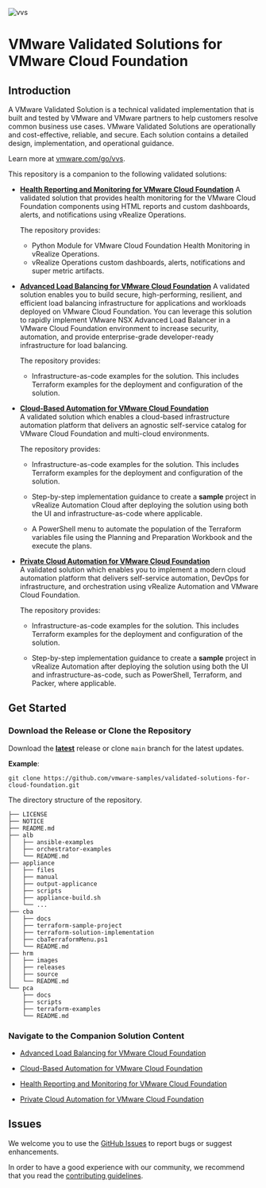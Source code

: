 ![vvs](icon.png)

# VMware Validated Solutions for VMware Cloud Foundation

## Introduction

A VMware Validated Solution is a technical validated implementation that is built and tested by VMware and VMware partners to help customers resolve common business use cases. VMware Validated Solutions are operationally and cost-effective, reliable, and secure. Each solution contains a detailed design, implementation, and operational guidance.

Learn more at [vmware.com/go/vvs](https://vmware.com/go/vvs).

This repository is a companion to the following validated solutions:

* [**Health Reporting and Monitoring for VMware Cloud Foundation**](https://core.vmware.com/health-reporting-and-monitoring-vmware-cloud-foundation) A validated solution that provides health monitoring for the VMware Cloud Foundation components using HTML reports and custom dashboards, alerts, and notifications using vRealize Operations.

    The repository provides:

  * Python Module for VMware Cloud Foundation Health Monitoring in vRealize Operations.
  * vRealize Operations custom dashboards, alerts, notifications and super metric artifacts.


* [**Advanced Load Balancing for VMware Cloud Foundation**](https://core.vmware.com/advanced-load-balancing-vmware-cloud-foundation)
A validated solution enables you to build secure, high-performing, resilient, and efficient load balancing infrastructure for applications and workloads deployed on VMware Cloud Foundation. You  can leverage this solution to rapidly implement VMware NSX Advanced Load Balancer in a VMware Cloud Foundation environment to increase security, automation, and provide enterprise-grade developer-ready infrastructure for load balancing.

    The repository provides:

  * Infrastructure-as-code examples for the solution. This includes Terraform examples for the deployment and configuration of the solution.


* [**Cloud-Based Automation for VMware Cloud Foundation**](https://core.vmware.com/cloud-based-automation-vmware-cloud-foundation)  
A validated solution which enables a cloud-based infrastructure automation platform that delivers an agnostic self-service catalog for VMware Cloud Foundation and multi-cloud environments.

    The repository provides:

  * Infrastructure-as-code examples for the solution. This includes Terraform examples for the deployment and configuration of the solution.

  * Step-by-step implementation guidance to create a **sample** project in vRealize Automation Cloud after deploying the solution using both the UI and infrastructure-as-code where applicable.

  * A PowerShell menu to automate the population of the Terraform variables file using the Planning and Preparation Workbook and the execute the plans.

* [**Private Cloud Automation for VMware Cloud Foundation**](https://core.vmware.com/private-cloud-automation-vmware-cloud-foundation)  
A validated solution which enables you to implement a modern cloud automation platform that delivers self-service automation, DevOps for infrastructure, and orchestration using vRealize Automation and VMware Cloud Foundation.

    The repository provides:

  * Infrastructure-as-code examples for the solution. This includes Terraform examples for the deployment and configuration of the solution.

  * Step-by-step implementation guidance to create a **sample** project in vRealize Automation after deploying the solution using both the UI and infrastructure-as-code, such as PowerShell, Terraform, and Packer, where applicable.

## Get Started

### Download the  Release or Clone the Repository

Download the [**latest**](https://github.com/vmware-samples/validated-solutions-for-cloud-foundation/releases/latest) release or clone `main` branch for the latest updates.

**Example**:

```
git clone https://github.com/vmware-samples/validated-solutions-for-cloud-foundation.git
```

The directory structure of the repository.

```
├── LICENSE
├── NOTICE
├── README.md
├── alb
│   ├── ansible-examples
│   ├── orchestrator-examples
│   └── README.md
├── appliance
│   ├── files
│   ├── manual
│   ├── output-applicance
│   ├── scripts
│   ├── appliance-build.sh
│   └── ...
├── cba
│   ├── docs
│   ├── terraform-sample-project
│   ├── terraform-solution-implementation
│   ├── cbaTerraformMenu.ps1
│   └── README.md
├── hrm
│   ├── images
│   ├── releases
│   ├── source
│   └── README.md
└── pca
    ├── docs
    ├── scripts
    ├── terraform-examples
    └── README.md
```

### Navigate to the Companion Solution Content

* [Advanced Load Balancing for VMware Cloud Foundation](alb/README.md)

* [Cloud-Based Automation for VMware Cloud Foundation](cba/README.md)

* [Health Reporting and Monitoring for VMware Cloud Foundation](hrm/README.md)

* [Private Cloud Automation for VMware Cloud Foundation](pca/README.md)

## Issues

We welcome you to use the [GitHub Issues](https://github.com/vmware-samples/validated-solutions-for-cloud-foundation/issues) to report bugs or suggest enhancements.

In order to have a good experience with our community, we recommend that you read the [contributing guidelines](CONTRIBUTING.md).
